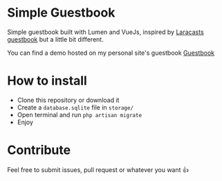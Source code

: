 # Simple Guestbook

Simple guestbook built with Lumen and VueJs, inspired by [Laracasts guestbook](https://github.com/laracasts/Laravel-and-Vue) but a little bit different.

You can find a demo hosted on my personal site's guestbook [Guestbook](http://claudioludovico.panetta.it/guestbook)

# How to install

* Clone this repository or download it
* Create a `database.sqlite` file in `storage/`
* Open terminal and run `php artisan migrate`
* Enjoy

# Contribute

Feel free to submit issues, pull request or whatever you want :+1:
